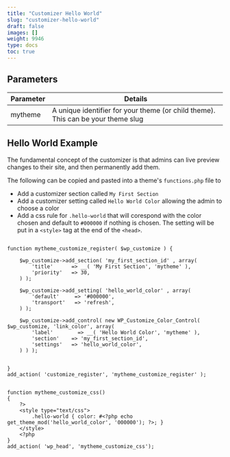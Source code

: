 ```yaml
---
title: "Customizer Hello World"
slug: "customizer-hello-world"
draft: false
images: []
weight: 9946
type: docs
toc: true
---
```


## Parameters
| Parameter | Details |
| --- | --- |
| mytheme | A unique identifier for your theme (or child theme). This can be your theme slug |


## Hello World Example
The fundamental concept of the customizer is that admins can live preview changes to their site, and then permanently add them.

The following can be copied and pasted into a theme's `functions.php` file to
 - Add a customizer section called `My First Section`
 - Add a customizer setting called `Hello World Color` allowing the admin to choose a color
 - Add a css rule for `.hello-world` that will corespond with the color chosen and default to `#000000` if nothing is chosen. The setting will be put in a `<style>` tag at the end of the `<head>`.

```

function mytheme_customize_register( $wp_customize ) {

    $wp_customize->add_section( 'my_first_section_id' , array(
        'title'      => __( 'My First Section', 'mytheme' ),
        'priority'   => 30,
    ) );

    $wp_customize->add_setting( 'hello_world_color' , array(
        'default'     => '#000000',
        'transport'   => 'refresh',
    ) );

    $wp_customize->add_control( new WP_Customize_Color_Control( $wp_customize, 'link_color', array(
        'label'        => __( 'Hello World Color', 'mytheme' ),
        'section'    => 'my_first_section_id',
        'settings'   => 'hello_world_color',
    ) ) );


}
add_action( 'customize_register', 'mytheme_customize_register' );


function mytheme_customize_css()
{
    ?>
    <style type="text/css">
        .hello-world { color: #<?php echo get_theme_mod('hello_world_color', '000000'); ?>; }
    </style>
    <?php
}
add_action( 'wp_head', 'mytheme_customize_css');

```

